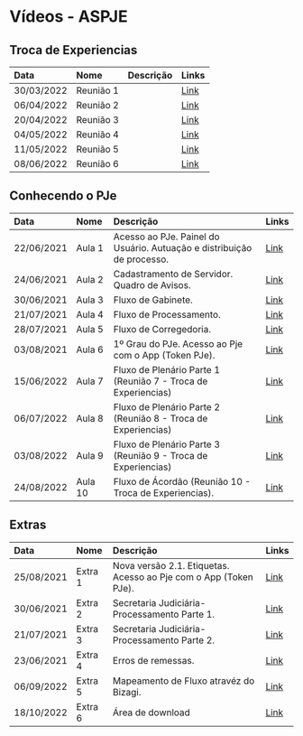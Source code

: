 # Vídeos - ASPJE


## Troca de Experiencias

|  Data  | Nome | Descrição | Links |
|:-------|:----------|:----------:|------|
| 30/03/2022 | Reunião 1 |  | [Link](https://justicaeleitoral-my.sharepoint.com/:v:/g/personal/gabriel_bezerra_tse_jus_br/EWl1G11b6_NFmX3ZFNiSP1sBpgLEAOQeCa9zHHbskiCewA?e=1h8c63) |
| 06/04/2022 | Reunião 2 |  | [Link](https://justicaeleitoral-my.sharepoint.com/:v:/g/personal/gabriel_bezerra_tse_jus_br/EZ1rXT4MZC1JgCAEIOqeYRUBJrCa04vGdDbOm5D6ff_X5Q?e=55o6Ac) |
| 20/04/2022 | Reunião 3 |  | [Link](https://justicaeleitoral-my.sharepoint.com/:v:/g/personal/gabriel_bezerra_tse_jus_br/EZf3X8FpnpxKrBrMD6mPLDQBzG-92i2YKE_FRhCNeo11iQ?e=3dwGAt) |
| 04/05/2022 | Reunião 4 |  | [Link](https://justicaeleitoral-my.sharepoint.com/:v:/g/personal/gabriel_bezerra_tse_jus_br/EcqlTjasZzdCvH1uKnkhDPQBFQHrL5ib-9ivyYFQKmtP5A?e=4QoeQ6) |
| 11/05/2022 | Reunião 5 |  | [Link](https://justicaeleitoral-my.sharepoint.com/:v:/r/personal/gabriel_bezerra_tse_jus_br/Documents/Grava%C3%A7%C3%B5es/Conhecendo%20o%20PJe/5%C2%BA%20Reuni%C3%A3o%2011-05-2022%20Troca%20de%20Experi%C3%AAncias.mp4?csf=1&web=1&e=idhXae) |
| 08/06/2022 | Reunião 6 |  | [Link](https://justicaeleitoral-my.sharepoint.com/:v:/g/personal/gabriel_bezerra_tse_jus_br/EVXALIET8_NGjn42_oUDu0EBtV4M06rxEBn1XrpkYF6khg?e=8aYtr2) |

## Conhecendo o PJe

|  Data  | Nome | Descrição | Links |
|:-------|:----------|:----------|:------|
| 22/06/2021 | Aula 1 | Acesso ao PJe. Painel do Usuário. Autuação e distribuição de processo. | [Link](https://web.microsoftstream.com/video/3644c8fc-b9c7-4a2d-b142-2d54f5b9e85b) |
| 24/06/2021 | Aula 2 | Cadastramento de Servidor. Quadro de Avisos. | [Link](https://web.microsoftstream.com/video/ecf4cbe1-7acc-45ea-8ef7-6d16255168f7) |
| 30/06/2021 | Aula 3 | Fluxo de Gabinete. | [Link](https://web.microsoftstream.com/video/4fb46319-9742-42eb-a8ba-7840dfba494e) |
| 21/07/2021 | Aula 4 | Fluxo de Processamento. | [Link](https://web.microsoftstream.com/video/4d7a7466-4bd3-4b71-b4f3-183c1e4ce796) |
| 28/07/2021 | Aula 5 | Fluxo de Corregedoria. | [Link](https://web.microsoftstream.com/video/00acb760-22b5-42df-a8c6-b8cd88ff2daa) |
| 03/08/2021 | Aula 6 | 1º Grau do PJe. Acesso ao Pje com o App (Token PJe). | [Link](https://web.microsoftstream.com/video/4f953ff5-3b52-4f82-9944-1e1a8d597a38) |
| 15/06/2022 | Aula 7 | Fluxo de Plenário Parte 1 (Reunião 7 - Troca de Experiencias) | [Link](https://justicaeleitoral-my.sharepoint.com/:v:/g/personal/gabriel_bezerra_tse_jus_br/ESjI6JdB4GZBvHP0Los3-nkBulSIK_vwBf1OQrW0qj7Omw?e=EhxAaV) |
| 06/07/2022 | Aula 8 | Fluxo de Plenário Parte 2 (Reunião 8 - Troca de Experiencias) | [Link](https://justicaeleitoral-my.sharepoint.com/:v:/g/personal/gabriel_bezerra_tse_jus_br/EQaUEBOENR5HhMnHX3T5B1QBwhDFMp1jT5gJJhaPJZ3XmA?e=c3AmT1) |
| 03/08/2022 | Aula 9 | Fluxo de Plenário Parte 3 (Reunião 9 - Troca de Experiencias) | [Link](https://justicaeleitoral-my.sharepoint.com/:v:/g/personal/gabriel_bezerra_tse_jus_br/EehAFJciHuBMqBdr0UovBagBCfE9nKu4g3iz-IhkOh7ccA?e=9zEjLv) |
| 24/08/2022 | Aula 10 | Fluxo de Ácordão (Reunião 10 - Troca de Experiencias). | [Link](https://justicaeleitoral-my.sharepoint.com/:v:/g/personal/gabriel_bezerra_tse_jus_br/EcVti2_z3sNIiRtyulrXXQkBDoUmZWz6jk-65kmhBLWYgQ?e=9p7JSX) |

## Extras

|  Data  | Nome | Descrição | Links |
|:-------|:----------|:----------|:------|
| 25/08/2021 | Extra 1 | Nova versão 2.1. Etiquetas. Acesso ao Pje com o App (Token PJe). | [Link](https://justicaeleitoral-my.sharepoint.com/:v:/g/personal/gabriel_bezerra_tse_jus_br/ETL63IDeFttDjJJAVtk0KNQBXpUDs8dxdGTDfuPiJSByrQ?e=RPO7ym) |
| 30/06/2021 | Extra 2 | Secretaria Judiciária- Processamento Parte 1. | [Link](https://justicaeleitoral-my.sharepoint.com/:v:/g/personal/ruy_tavares_tse_jus_br/EYmWj7JTldJHoaS6gmJDtwsBSdMrZnpg6iWvVr24l4kh_Q?e=Bbol53) |
| 21/07/2021 | Extra 3 | Secretaria Judiciária- Processamento Parte 2. | [Link](https://justicaeleitoral-my.sharepoint.com/:v:/g/personal/ruy_tavares_tse_jus_br/Ea6POAns3v5KlrFCwGLsRFEB6-dHzN3x98RtGyF2zdRoLg?e=Eqv469) |
| 23/06/2021 | Extra 4 | Erros de remessas. | [Link](https://justicaeleitoral-my.sharepoint.com/:v:/g/personal/ruy_tavares_tse_jus_br/EVc_-ddzbApKmq2ep-kWA-kB_P0OduqXJWJcTS0jcbJjcQ?e=KC9egH) |
| 06/09/2022 | Extra 5 | Mapeamento de Fluxo atravéz do Bizagi. | [Link](https://justicaeleitoral-my.sharepoint.com/:v:/g/personal/gabriel_bezerra_tse_jus_br/ETqfZFokjTBCo86NEgqMkzUB8KYSe2TXVcBbk3ijcjJ7lQ?e=cBlZaf) |
| 18/10/2022 | Extra 6 | Área de download | [Link](https://justicaeleitoral-my.sharepoint.com/personal/gabriel_bezerra_tse_jus_br/_layouts/15/stream.aspx?id=%2Fpersonal%2Fgabriel%5Fbezerra%5Ftse%5Fjus%5Fbr%2FDocuments%2FGrava%C3%A7%C3%B5es%2FExtras%2F%C3%81rea%20de%20download%2Emp4&ga=1) |

